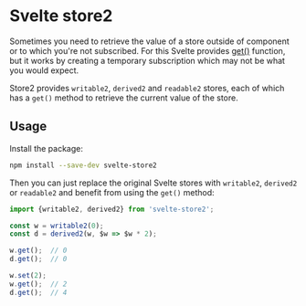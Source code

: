 # Svelte store2
Sometimes you need to retrieve the value of a store outside of component or to which you're not subscribed. For this Svelte provides [get()](https://svelte.dev/docs#get) function, but it works by creating a temporary subscription which may not be what you would expect.

Store2 provides `writable2`, `derived2` and `readable2` stores, each of which has a `get()` method to retrieve the current value of the store.

## Usage
Install the package:
```bash
npm install --save-dev svelte-store2
```
Then you can just replace the original Svelte stores with `writable2`, `derived2` or `readable2` and benefit from using the `get()` method:
```js
import {writable2, derived2} from 'svelte-store2';

const w = writable2(0);
const d = derived2(w, $w => $w * 2);

w.get();  // 0
d.get();  // 0

w.set(2);
w.get();  // 2
d.get();  // 4
```